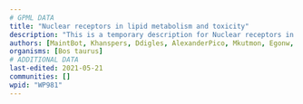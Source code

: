 ```yaml
---
# GPML DATA
title: "Nuclear receptors in lipid metabolism and toxicity"
description: "This is a temporary description for Nuclear receptors in lipid metabolism and toxicity"
authors: [MaintBot, Khanspers, Ddigles, AlexanderPico, Mkutmon, Egonw, Eweitz]
organisms: [Bos taurus]
# ADDITIONAL DATA
last-edited: 2021-05-21
communities: []
wpid: "WP981"
---
```

